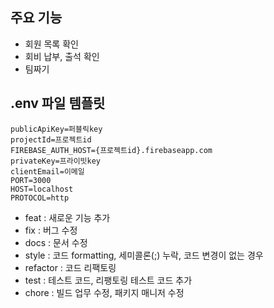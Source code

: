 ## 주요 기능

- 회원 목록 확인
- 회비 납부, 출석 확인
- 팀짜기

## .env 파일 템플릿

```
publicApiKey=퍼블릭key
projectId=프로젝트id
FIREBASE_AUTH_HOST={프로젝트id}.firebaseapp.com
privateKey=프라이빗key
clientEmail=이메일
PORT=3000
HOST=localhost
PROTOCOL=http
```

- feat : 새로운 기능 추가
- fix : 버그 수정
- docs : 문서 수정
- style : 코드 formatting, 세미콜론(;) 누락, 코드 변경이 없는 경우
- refactor : 코드 리팩토링
- test : 테스트 코드, 리팽토링 테스트 코드 추가
- chore : 빌드 업무 수정, 패키지 매니저 수정
